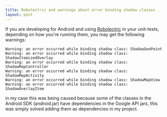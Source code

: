 ```yaml
---
title: Robolectric and warnings about error binding shadow classes
layout: post
---
```


If you are developing for Android and using [Robolectric](http://robolectric.org) in your unit-tests, depending on how you're running them, you may get the following warnings:

    Warning: an error occurred while binding shadow class: ShadowGeoPoint
    Warning: an error occurred while binding shadow class: ShadowItemizedOverlay
    Warning: an error occurred while binding shadow class: ShadowMapController
    Warning: an error occurred while binding shadow class: ShadowMapActivity
    Warning: an error occurred while binding shadow class: ShadowMapView
    Warning: an error occurred while binding shadow class: ShadowOverlayItem

in my case this was being caused because some of the classes in the Android SDK (android.jar) have dependencies in the Google API jars, this was simply solved adding them as dependencies in my project.

